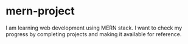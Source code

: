 # mern-project
I am learning web development using MERN stack. I want to check my progress by completing projects and making it available for reference.
